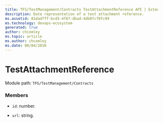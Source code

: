 ```yaml
---
title: TFS/TestManagement/Contracts TestAttachmentReference API | Extensions for Azure DevOps Services
description: Data representation of a test attachment reference.
ms.assetid: 81dadfff-bcd3-4f67-dbad-4db07cf0fc99
ms.technology: devops-ecosystem
generated: true
author: chcomley
ms.topic: article
ms.author: chcomley
ms.date: 08/04/2016
---
```


# TestAttachmentReference

Module path: `TFS/TestManagement/Contracts`

### Members

* `id`: number.

* `url`: string.
